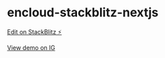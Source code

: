 # encloud-stackblitz-nextjs

[Edit on StackBlitz ⚡️](https://stackblitz.com/edit/encloud-stackblitz-nextjs)

[View demo on IG](https://www.instagram.com/p/CPZ541uDUW6/)

